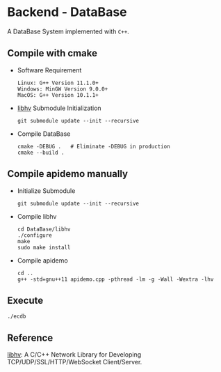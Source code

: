 # Backend - DataBase

A DataBase System implemented with `C++`.

## Compile with cmake

- Software Requirement
    ```shell
    Linux: G++ Version 11.1.0+
    Windows: MinGW Version 9.0.0+
    MacOS: G++ Version 10.1.1+
    ```

- [libhv](https://github.com/ithewei/libhv) Submodule Initialization

    ```shell
    git submodule update --init --recursive
    ```

- Compile DataBase

    ```shell
    cmake -DEBUG .   # Eliminate -DEBUG in production
    cmake --build .
    ```

## Compile apidemo manually

- Initialize Submodule

    ```shell
    git submodule update --init --recursive
    ```

- Compile libhv

    ```shell
    cd DataBase/libhv
    ./configure
    make
    sudo make install
    ```

- Compile apidemo

    ```shell
    cd ..
    g++ -std=gnu++11 apidemo.cpp -pthread -lm -g -Wall -Wextra -lhv
    ```

## Execute

```shell
./ecdb
```

## Reference
[libhv](https://github.com/ithewei/libhv): A C/C++ Network Library for Developing TCP/UDP/SSL/HTTP/WebSocket Client/Server.
